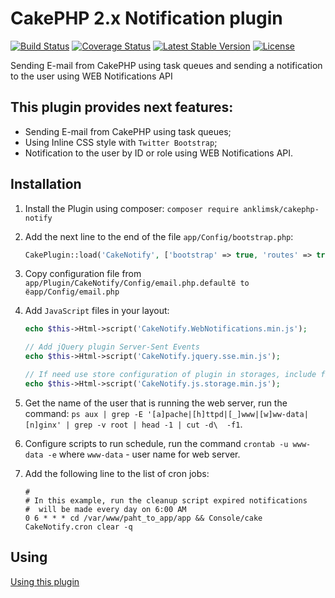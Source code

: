 # CakePHP 2.x Notification plugin
[![Build Status](https://travis-ci.com/anklimsk/cakephp-notify.svg?branch=master)](https://travis-ci.com/anklimsk/cakephp-notify)
[![Coverage Status](https://codecov.io/gh/anklimsk/cakephp-notify/branch/master/graph/badge.svg)](https://codecov.io/gh/anklimsk/cakephp-notify)
[![Latest Stable Version](https://poser.pugx.org/anklimsk/cakephp-notify/version)](https://packagist.org/packages/anklimsk/cakephp-notify)
[![License](https://poser.pugx.org/anklimsk/cakephp-notify/license)](https://packagist.org/packages/anklimsk/cakephp-notify)

Sending E-mail from CakePHP using task queues and sending a notification to the user using WEB Notifications API

## This plugin provides next features:

- Sending E-mail from CakePHP using task queues;
- Using Inline CSS style with `Twitter Bootstrap`;
- Notification to the user by ID or role using WEB Notifications API.

## Installation

1. Install the Plugin using composer: `composer require anklimsk/cakephp-notify`
2. Add the next line to the end of the file `app/Config/bootstrap.php`:

   ```php
   CakePlugin::load('CakeNotify', ['bootstrap' => true, 'routes' => true]);
   ```

3. Copy configuration file from `app/Plugin/CakeNotify/Config/email.php.defaultё to ёapp/Config/email.php`
4. Add `JavaScript` files in your layout:

   ```php
   echo $this->Html->script('CakeNotify.WebNotifications.min.js');

   // Add jQuery plugin Server-Sent Events
   echo $this->Html->script('CakeNotify.jquery.sse.min.js');

   // If need use store configuration of plugin in storages, include file:
   echo $this->Html->script('CakeNotify.js.storage.min.js');
   ```

5. Get the name of the user that is running the web server, run the command:
`ps aux | grep -E '[a]pache|[h]ttpd|[_]www|[w]ww-data|[n]ginx' | grep -v root | head -1 | cut -d\  -f1`.
6. Configure scripts to run schedule, run the command `crontab -u www-data -e` where
`www-data` - user name for web server.
7. Add the following line to the list of cron jobs:

   ```
   #
   # In this example, run the cleanup script expired notifications 
   #  will be made every day on 6:00 AM 
   0 6 * * * cd /var/www/paht_to_app/app && Console/cake CakeNotify.cron clear -q
   ```

## Using

[Using this plugin](docs/USING.md)

